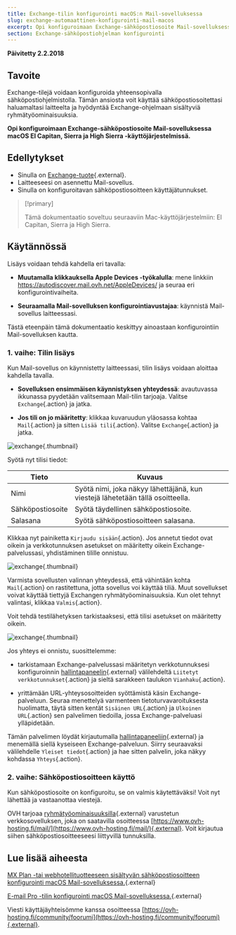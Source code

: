 ```yaml
---
title: Exchange-tilin konfigurointi macOS:n Mail-sovelluksessa
slug: exchange-automaattinen-konfigurointi-mail-macos
excerpt: Opi konfiguroimaan Exchange-sähköpostiosoite Mail-sovelluksessa El Capitan, Sierra ja High Sierra -käyttöjärjestelmissä
section: Exchange-sähköpostiohjelman konfigurointi
---
```


**Päivitetty 2.2.2018**

## Tavoite

Exchange-tilejä voidaan konfiguroida yhteensopivalla sähköpostiohjelmistolla. Tämän ansiosta voit käyttää sähköpostiosoitettasi haluamaltasi laitteelta ja hyödyntää Exchange-ohjelmaan sisältyviä ryhmätyöominaisuuksia.

**Opi konfiguroimaan Exchange-sähköpostiosoite Mail-sovelluksessa macOS El Capitan, Sierra ja High Sierra -käyttöjärjestelmissä.**


## Edellytykset

- Sinulla on [Exchange-tuote](https://www.ovh-hosting.fi/sahkopostit/){.external}.
- Laitteeseesi on asennettu Mail-sovellus.
- Sinulla on konfiguroitavan sähköpostiosoitteen käyttäjätunnukset.

> [!primary]
>
> Tämä dokumentaatio soveltuu seuraaviin Mac-käyttöjärjestelmiin: El Capitan, Sierra ja High Sierra.
>

## Käytännössä

Lisäys voidaan tehdä kahdella eri tavalla:

- **Muutamalla klikkauksella Apple Devices -työkalulla**: mene linkkiin <https://autodiscover.mail.ovh.net/AppleDevices/> ja seuraa eri konfigurointivaiheita.

- **Seuraamalla Mail-sovelluksen konfigurointiavustajaa**: käynnistä Mail-sovellus laitteessasi.

Tästä eteenpäin tämä dokumentaatio keskittyy ainoastaan konfigurointiin Mail-sovelluksen kautta.

### 1. vaihe: Tilin lisäys

Kun Mail-sovellus on käynnistetty laitteessasi, tilin lisäys voidaan aloittaa kahdella tavalla.

- **Sovelluksen ensimmäisen käynnistyksen yhteydessä**: avautuvassa ikkunassa pyydetään valitsemaan Mail-tilin tarjoaja. Valitse `Exchange`{.action} ja jatka.

- **Jos tili on jo määritetty**: klikkaa kuvaruudun yläosassa kohtaa `Mail`{.action} ja sitten `Lisää tili`{.action}. Valitse `Exchange`{.action} ja jatka.

![exchange](images/configuration-mail-macos-step1.png){.thumbnail}

Syötä nyt tilisi tiedot:

|Tieto|Kuvaus| 
|---|---| 
|Nimi|Syötä nimi, joka näkyy lähettäjänä, kun viestejä lähetetään tällä osoitteella.|
|Sähköpostiosoite|Syötä täydellinen sähköpostiosoite.|
|Salasana|Syötä sähköpostiosoitteen salasana.|  

Klikkaa nyt painiketta `Kirjaudu sisään`{.action}. Jos annetut tiedot ovat oikein ja verkkotunnuksen asetukset on määritetty oikein Exchange-palvelussasi, yhdistäminen tilille onnistuu.

![exchange](images/configuration-mail-macos-step2.png){.thumbnail}

Varmista sovellusten valinnan yhteydessä, että vähintään kohta `Mail`{.action} on rastitettuna, jotta sovellus voi käyttää tiliä. Muut sovellukset voivat käyttää tiettyjä Exchangen ryhmätyöominaisuuksia. Kun olet tehnyt valintasi, klikkaa `Valmis`{.action}.

Voit tehdä testilähetyksen tarkistaaksesi, että tilisi asetukset on määritetty oikein.

![exchange](images/configuration-mail-macos-step3.png){.thumbnail}

Jos yhteys ei onnistu, suosittelemme:

- tarkistamaan Exchange-palvelussasi määritetyn verkkotunnuksesi konfiguroinnin [hallintapaneelin](https://www.ovh.com/auth/?action=gotomanager){.external} välilehdeltä `Liitetyt verkkotunnukset`{.action} ja sieltä sarakkeen taulukon `Vianhaku`{.action}.

- yrittämään URL-yhteysosoitteiden syöttämistä käsin Exchange-palveluun. Seuraa menettelyä varmenteen tietoturvavaroituksesta huolimatta, täytä sitten kentät `Sisäinen URL`{.action} ja `Ulkoinen URL`{.action} sen palvelimen tiedoilla, jossa Exchange-palveluasi ylläpidetään.

Tämän palvelimen löydät kirjautumalla [hallintapaneeliin](https://www.ovh.com/auth/?action=gotomanager){.external} ja menemällä siellä kyseiseen Exchange-palveluun. Siirry seuraavaksi välilehdelle `Yleiset tiedot`{.action} ja hae sitten palvelin, joka näkyy kohdassa `Yhteys`{.action}.

### 2. vaihe: Sähköpostiosoitteen käyttö

Kun sähköpostiosoite on konfiguroitu, se on valmis käytettäväksi! Voit nyt lähettää ja vastaanottaa viestejä.

OVH tarjoaa [ryhmätyöominaisuuksilla](https://www.ovh-hosting.fi/sahkopostit/){.external} varustetun verkkosovelluksen, joka on saatavilla osoitteessa [https://www.ovh-hosting.fi/mail/](https://www.ovh-hosting.fi/mail/){.external}. Voit kirjautua siihen sähköpostiosoitteeseesi liittyvillä tunnuksilla.

## Lue lisää aiheesta

[MX Plan -tai webhotellituotteeseen sisältyvän sähköpostiosoitteen konfigurointi macOS Mail-sovelluksessa.](https://docs.ovh.com/fi/emails/jaettu_sahkoposti_sahkopostin_konfigurointiohje_mac_-_el_capitan/){.external}

[E-mail Pro -tilin konfigurointi macOS Mail-sovelluksessa.](https://docs.ovh.com/fi/emails-pro/email-pro-mail-macos-konfigurointi/){.external}

Viesti käyttäjäyhteisömme kanssa osoitteessa [https://ovh-hosting.fi/community/foorumi](https://ovh-hosting.fi/community/foorumi){.external}.